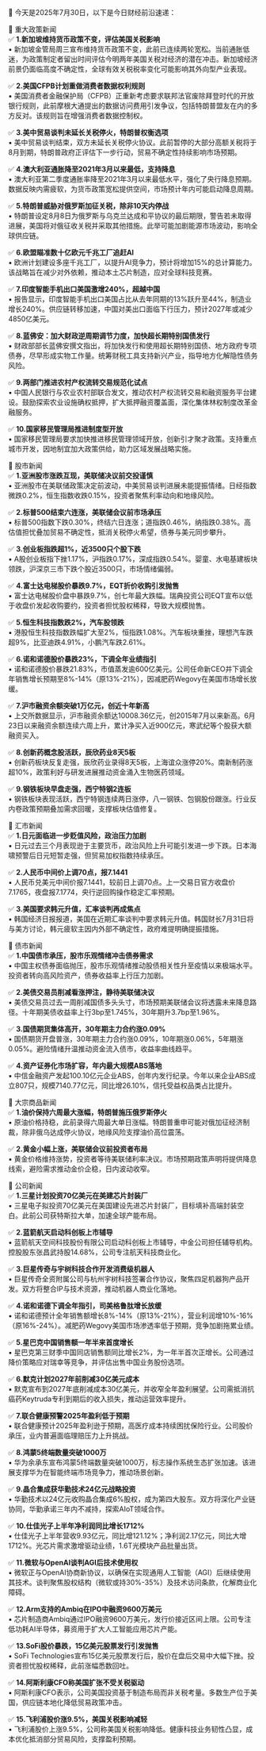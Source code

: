 📅 今天是2025年7月30日，以下是今日财经前沿速递：

📌 重大政策新闻  
✅ **1.新加坡维持货币政策不变，评估美国关税影响**  
▪️ 新加坡金管局周三宣布维持货币政策不变，此前已连续两轮宽松。当前通胀低迷，为政策制定者留出时间评估今明两年美国关税对经济的潜在冲击。新加坡经济前景仍面临高度不确定性，全球有效关税税率变化可能影响其外向型产业表现。  

✅ **2.美国CFPB计划重做消费者数据权利规则**  
▪️ 美国消费者金融保护局（CFPB）正重新考虑要求联邦法官废除拜登时代的开放银行规则，此前摩根大通提出的数据访问费用引发争议，包括特朗普盟友在内的多方反对。该规则旨在增强消费者数据控制权。  

✅ **3.美中贸易谈判未延长关税停火，特朗普权衡选项**  
▪️ 美中贸易谈判结束，双方未延长关税停火协议。此前暂停的大部分高额关税将于8月到期，特朗普政府正评估下一步行动，贸易不确定性持续影响市场预期。  

✅ **4.澳大利亚通胀降至2021年3月以来最低，支持降息**  
▪️ 澳大利亚第二季度通胀率降至2021年3月以来最低水平，强化了央行降息预期。数据反映内需疲软，为货币政策宽松提供空间，市场预计年内可能启动降息周期。  

✅ **5.特朗普威胁对俄罗斯加征关税，除非10天内停战**  
▪️ 特朗普设定8月8日为俄罗斯与乌克兰达成和平协议的最后期限，警告若未取得进展，美国将对俄征收关税并采取其他措施。此举可能加剧能源市场波动，影响全球供应链。  

✅ **6.欧盟瞄准数十亿欧元千兆工厂追赶AI**  
▪️ 欧洲计划建设多座千兆工厂，以提升AI竞争力，预计将增加15%的总计算能力。该战略旨在减少对外依赖，推动本土芯片制造，应对全球科技竞赛。  

✅ **7.印度智能手机出口美国激增240%，超越中国**  
▪️ 报告显示，印度智能手机出口美国占比从去年同期的13%跃升至44%，制造业增长240%。供应链转移加速，中国对美出口面临下行压力，预计2027年或减少4850亿美元。  

✅ **8.蓝佛安：加大财政逆周期调节力度，加快超长期特别国债发行**  
▪️ 财政部部长蓝佛安撰文指出，将加快发行和使用超长期特别国债、地方政府专项债券，尽早形成实物工作量。统筹财税工具支持新兴产业，指导地方化解隐性债务风险。  

✅ **9.两部门推进农村产权流转交易规范化试点**  
▪️ 中国人民银行与农业农村部联合发文，推动农村产权流转交易和融资服务平台建设。鼓励探索农业设施确权抵押，扩大抵押融资覆盖面，深化集体林权制度改革金融服务。  

✅ **10.国家移民管理局推进制度型开放**  
▪️ 国家移民管理局要求加快推进移民管理领域开放，创新引才聚才政策。支持重点城市开发，因地制宜加大政策供给，助力区域发展战略实施。  

📌 股市新闻  
✅ **1.亚洲股市涨跌互现，美联储决议前交投谨慎**  
▪️ 亚洲股市在美联储政策决定前波动，中美贸易谈判进展未能提振情绪。日经指数微跌0.2%，恒生指数收跌0.15%，投资者聚焦利率动向和地缘风险。  

✅ **2.标普500结束六连涨，美联储会议前市场承压**  
▪️ 标普500指数下跌0.30%，终结六日连涨；道指跌0.46%，纳指跌0.38%。高估值担忧叠加贸易不确定性，抵消关税停火希望，债券与美元同步攀升。  

✅ **3.创业板指跌超1%，近3500只个股下跌**  
▪️ A股创业板指下挫1.17%，沪指跌0.17%，深成指跌0.54%。婴童、水电基建板块领跌，沪深京三市下跌个股近3500只，市场情绪偏弱。  

✅ **4.富士达电梯股价暴跌9.7%，EQT折价收购引发抛售**  
▪️ 富士达电梯股价盘中暴跌9.7%，创七年最大跌幅。瑞典投资公司EQT宣布以低于收盘价发起收购要约，投资者担忧股权稀释，导致大规模抛售。  

✅ **5.恒生科技指数跌2%，汽车股领跌**  
▪️ 港股恒生科技指数跌幅扩大至2%，恒指跌1.08%。汽车板块重挫，理想汽车跌超9%，比亚迪跌4.91%，小鹏汽车跌2.61%。  

✅ **6.诺和诺德股价暴跌23%，下调全年业绩指引**  
▪️ 诺和诺德股价暴跌21.83%，市值蒸发逾600亿美元。公司任命新CEO并下调全年销售增长预期至8%-14%（原13%-21%），因减肥药Wegovy在美国市场增长放缓。  

✅ **7.沪市融资余额突破1万亿元，创近十年新高**  
▪️ 上交所数据显示，沪市融资余额达10008.36亿元，创2015年7月以来新高。6月23日以来融资余额连续六周上升，累计净买入近900亿元，寒武纪等个股获大额融资买入。  

✅ **8.创新药概念股活跃，辰欣药业8天5板**  
▪️ 创新药板块反复走强，辰欣药业录得8天5板，上海谊众涨停20%。南新制药涨超10%，政策利好与研发进展推动资金涌入生物医药领域。  

✅ **9.钢铁板块早盘走强，西宁特钢2连板**  
▪️ 钢铁板块表现活跃，西宁特钢连续两日涨停，八一钢铁、包钢股份跟涨。行业反内卷政策预期叠加需求回暖，支撑板块估值修复。  

📌 汇市新闻  
✅ **1.日元面临进一步贬值风险，政治压力加剧**  
▪️ 日元过去三个月表现逊于主要货币，政治风险上升可能引发进一步下跌。日本海啸预警后日元短暂走强，但贸易加权指数持续承压。  

✅ **2.人民币中间价上调70点，报7.1441**  
▪️ 人民币兑美元中间价报7.1441，较前日上调70点。上一交易日官方收盘价7.1765，夜盘报7.1774，央行逆回购操作稳定汇率预期。  

✅ **3.美国要求韩元升值，汇率谈判再成焦点**  
▪️ 韩国经济日报报道，美国在近期汇率谈判中要求韩元升值。韩国财长7月31日将与美方讨论，韩元疲软主因内外部不确定性，政府难提明确提振措施。  

📌 债市新闻  
✅ **1.中国债市承压，股市乐观情绪冲击债券需求**  
▪️ 中国主权债券面临抛压，股市乐观情绪推动股债相关性升至疫情以来极端水平。投资者转向高风险资产，债券收益率上行压力加剧。  

✅ **2.美债交易员削减看涨押注，静待美联储决议**  
▪️ 美债交易员过去一周削减国债多头头寸，市场预期美联储会议将透露未来降息路径。十年期美债收益率上行3bp至1.745%，30年期升3.7bp至1.96%。  

✅ **3.国债期货集体高开，30年期主力合约涨0.09%**  
▪️ 国债期货开盘普涨，30年期主力合约涨0.09%，10年期涨0.06%，5年期涨0.05%。避险情绪升温推动资金流入债市，收益率曲线趋平。  

✅ **4.资产证券化市场扩容，年内最大规模ABS落地**  
▪️ 中信金融资产发起100.10亿元企业ABS，创年内发行纪录。今年以来企业ABS成立807只，规模7140.77亿元，同比增26.10%，信托受益权品类占比提升。  

📌 大宗商品新闻  
✅ **1.油价保持六周最大涨幅，特朗普施压俄罗斯停火**  
▪️ 原油价格持稳，此前录得六周最大单日涨幅。特朗普重申可能对俄加征经济制裁，除非俄乌达成停火协议，地缘风险支撑油价高位震荡。  

✅ **2.黄金小幅上涨，美联储会议前投资者布局**  
▪️ 黄金价格维持涨势，投资者等待美联储利率决议。市场预期政策声明将提供降息线索，避险需求推动金价企稳，日内波动收窄。  

📌 公司新闻  
✅ **1.三星计划投资70亿美元在美建芯片封装厂**  
▪️ 三星电子拟投资70亿美元在美国建设先进芯片封装厂，目标填补高端封装空白。此前公司获特斯拉大单，加速全球产能布局。  

✅ **2.蓝箭航天启动科创板上市辅导**  
▪️ 蓝箭航天空间科技股份有限公司启动科创板上市辅导，中金公司担任辅导机构。控股股东张昌武持股14.68%，公司专注航天科技商业化。  

✅ **3.巨星传奇与宇树科技合作开发消费级机器人**  
▪️ 巨星传奇全资附属公司与杭州宇树科技签署合作协议，聚焦四足机器狗产品开发。双方将整合IP与技术资源，推动机器人商业化落地。  

✅ **4.诺和诺德下调全年指引，司美格鲁肽增长放缓**  
▪️ 诺和诺德预计全年销售额增长8%-14%（原13%-21%），营业利润增10%-16%（原16%-24%）。减肥药Wegovy美国市场渗透率低于预期，竞争加剧拖累业绩。  

✅ **5.星巴克中国销售额一年半来首度增长**  
▪️ 星巴克第三财季中国同店销售额同比增长2%，为一年半首次正增长。公司通过降价策略应对瑞幸等竞争，并评估出售中国业务股份选项。  

✅ **6.默克计划2027年前削减30亿美元成本**  
▪️ 默克宣布到2027年底削减成本30亿美元，并收窄全年盈利展望。公司需抵消抗癌药Keytruda专利到期后的收入损失，推动运营效率提升。  

✅ **7.联合健康预警2025年盈利低于预期**  
▪️ 联合健康预计2025年盈利逊于预期，高医疗成本持续困扰保险行业。公司股价承压，业内普遍面临理赔压力上升挑战。  

✅ **8.鸿蒙5终端数量突破1000万**  
▪️ 华为余承东宣布鸿蒙5终端数量突破1000万，标志操作系统生态扩张加速。该进展支撑华为在智能终端市场竞争力，推动场景创新。  

✅ **9.晶合集成获华勤技术24亿元战略投资**  
▪️ 华勤技术以24亿元收购晶合集成6%股权，成为第四大股东。双方将深化产业链协同，华勤承诺三年内不减持，探索AIoT领域合作。  

✅ **10.仕佳光子上半年净利润同比增长1712%**  
▪️ 仕佳光子上半年营收9.93亿元，同比增121.12%；净利润2.17亿元，同比大增1712%。光芯片需求激增驱动业绩，1.6T光模块产品批量出货。  

✅ **11.微软与OpenAI谈判AGI后技术使用权**  
▪️ 微软正与OpenAI协商新协议，以确保在实现通用人工智能（AGI）后继续使用其技术。谈判聚焦股权结构（微软或持30%-35%）及技术访问条款，化解商业化障碍。  

✅ **12.Arm支持的Ambiq在IPO中融资9600万美元**  
▪️ 芯片制造商Ambiq通过IPO融资9600万美元，发行价接近区间上限。公司专注低功耗AI半导体，募资用于扩大人工智能应用芯片产能。  

✅ **13.SoFi股价暴跌，15亿美元股票发行引发抛售**  
▪️ SoFi Technologies宣布15亿美元股票发行后，股价在盘后交易中大幅下挫。投资者担忧股权稀释，此前涨幅悉数回吐。  

✅ **14.阿斯利康CFO称美国扩张不受关税驱动**  
▪️ 阿斯利康CFO表示，公司美国投资基于制造布局而非关税考量。多数生产位于美国，供应链本地化降低贸易政策冲击。  

✅ **15.飞利浦股价涨9.5%，美国关税影响减轻**  
▪️ 飞利浦股价上涨9.5%，公司称美国关税影响降低。健康科技业务韧性凸显，成本优化抵消部分贸易风险，支撑盈利预期。